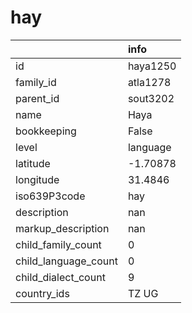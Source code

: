 # hay
|                      | info     |
|:---------------------|:---------|
| id                   | haya1250 |
| family_id            | atla1278 |
| parent_id            | sout3202 |
| name                 | Haya     |
| bookkeeping          | False    |
| level                | language |
| latitude             | -1.70878 |
| longitude            | 31.4846  |
| iso639P3code         | hay      |
| description          | nan      |
| markup_description   | nan      |
| child_family_count   | 0        |
| child_language_count | 0        |
| child_dialect_count  | 9        |
| country_ids          | TZ UG    |